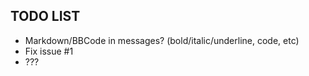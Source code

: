 ## TODO LIST
- Markdown/BBCode in messages? (bold/italic/underline, code, etc)
- Fix issue #1
- ???
